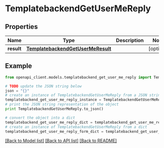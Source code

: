 # TemplatebackendGetUserMeReply


## Properties

Name | Type | Description | Notes
------------ | ------------- | ------------- | -------------
**result** | [**TemplatebackendGetUserMeResult**](TemplatebackendGetUserMeResult.md) |  | [optional] 

## Example

```python
from openapi_client.models.templatebackend_get_user_me_reply import TemplatebackendGetUserMeReply

# TODO update the JSON string below
json = "{}"
# create an instance of TemplatebackendGetUserMeReply from a JSON string
templatebackend_get_user_me_reply_instance = TemplatebackendGetUserMeReply.from_json(json)
# print the JSON string representation of the object
print TemplatebackendGetUserMeReply.to_json()

# convert the object into a dict
templatebackend_get_user_me_reply_dict = templatebackend_get_user_me_reply_instance.to_dict()
# create an instance of TemplatebackendGetUserMeReply from a dict
templatebackend_get_user_me_reply_form_dict = templatebackend_get_user_me_reply.from_dict(templatebackend_get_user_me_reply_dict)
```
[[Back to Model list]](../README.md#documentation-for-models) [[Back to API list]](../README.md#documentation-for-api-endpoints) [[Back to README]](../README.md)


